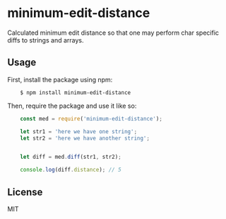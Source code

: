# minimum-edit-distance

Calculated minimum edit distance so that one may perform char specific diffs to strings and arrays.

## Usage

First, install the package using npm:

```
	$ npm install minimum-edit-distance
```
Then, require the package and use it like so:

```javascript
    const med = require('minimum-edit-distance');

    let str1 = 'here we have one string';
    let str2 = 'here we have another string';


    let diff = med.diff(str1, str2);

    console.log(diff.distance); // 5
```


## License

MIT
